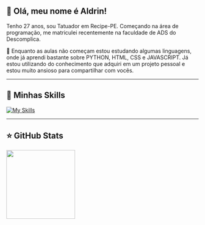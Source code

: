 ## 💜 Olá, meu nome é Aldrin!
Tenho 27 anos, sou Tatuador em Recipe-PE.
Começando na área de programação, me matriculei recentemente na faculdade de ADS do Descomplica.

🔭 Enquanto as aulas não começam estou estudando algumas linguagens, onde já aprendi bastante sobre PYTHON, HTML, CSS e JAVASCRIPT. Já estou utilizando do conhecimento que adquiri em um projeto pessoal e estou muito ansioso para compartilhar com vocês.

---

## 🚀 Minhas Skills

[![My Skills](https://skillicons.dev/icons?i=html,css,python,figma,ps,ai)](https://skillicons.dev)

---

## ⭐ GitHub Stats

<a href="https://github.com/matheusaldrin" title="Perfil do Aldrin">
  <img height="180em" src="https://github-readme-stats.vercel.app/api?username=matheusaldrin&theme=dracula&show_icons=true" />
</a>
